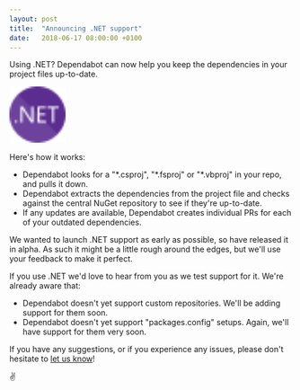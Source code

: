```yaml
---
layout: post
title:  "Announcing .NET support"
date:   2018-06-17 08:00:00 +0100
---
```


Using .NET? Dependabot can now help you keep the dependencies in your
project files up-to-date.

<p class="image-medium">
  <img src="/images/blog/dotnet-logo.svg" alt=".NET" height="100px" />
</p>

Here's how it works:
- Dependabot looks for a "\*.csproj", "\*.fsproj" or "\*.vbproj" in your repo,
  and pulls it down.
- Dependabot extracts the dependencies from the project file and checks against
  the central NuGet repository to see if they're up-to-date.
- If any updates are available, Dependabot creates individual PRs for each of
  your outdated dependencies.

We wanted to launch .NET support as early as possible, so have released it
in alpha. As such it might be a little rough around the edges, but we'll use
your feedback to make it perfect.

If you use .NET we'd love to hear from you as we test support for it. We're
already aware that:
- Dependabot doesn't yet support custom repositories. We'll be adding support
  for them soon.
- Dependabot doesn't yet support "packages.config" setups. Again, we'll have
  support for them very soon.

If you have any suggestions, or if you experience any issues, please don't
hesitate to [let us know][feedback-link]!

✌️

[feedback-link]: https://github.com/dependabot/feedback

